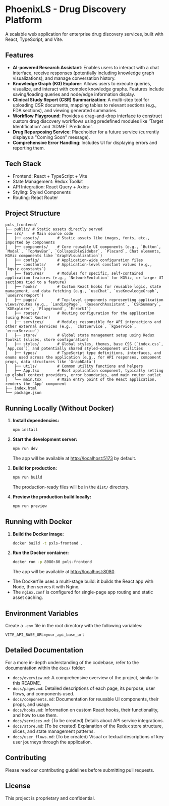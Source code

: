 # PhoenixLS - Drug Discovery Platform

A scalable web application for enterprise drug discovery services, built with React, TypeScript, and Vite.

## Features

- **AI-powered Research Assistant**: Enables users to interact with a chat interface, receive responses (potentially including knowledge graph visualizations), and manage conversation history.
- **Knowledge Graph (KG) Explorer**: Allows users to execute queries, visualize, and interact with complex knowledge graphs. Features include saving/loading queries and node/edge information display.
- **Clinical Study Report (CSR) Summarization**: A multi-step tool for uploading CSR documents, mapping tables to relevant sections (e.g., FDA sections), and viewing generated summaries.
- **Workflow Playground**: Provides a drag-and-drop interface to construct custom drug discovery workflows using predefined modules like 'Target Identification' and 'ADMET Prediction'.
- **Drug Repurposing Service**: Placeholder for a future service (currently displays a "Coming Soon" message).
- **Comprehensive Error Handling**: Includes UI for displaying errors and reporting them.

## Tech Stack

- Frontend: React + TypeScript + Vite
- State Management: Redux Toolkit
- API Integration: React Query + Axios
- Styling: Styled Components
- Routing: React Router

## Project Structure

```
pxls_frontend/
├── public/ # Static assets directly served
├── src/    # Main source code
│   ├── assets/        # Static assets like images, fonts, etc., imported by components
│   ├── components/    # Core reusable UI components (e.g., `Button`, `Modal`, `TopNavBar`, `CollapsibleSidebar`, `Placard`, Chat elements, KGViz components like `GraphVisualization`)
│   ├── config/        # Application-wide configuration files
│   ├── constants/     # Application-level constant values (e.g., `kgviz.constants`)
│   ├── features/      # Modules for specific, self-contained application features (e.g., `NetworkEvolution` for KGViz, or larger UI sections tied to a feature)
│   ├── hooks/         # Custom React hooks for reusable logic, state management, and data fetching (e.g., `useChat`, `useKnowledgeGraph`, `useErrorReport`)
│   ├── pages/         # Top-level components representing application views/routes (e.g., `LandingPage`, `ResearchAssistant`, `CSRSummary`, `KGExplorer`, `Playground`, `ErrorUI`)
│   ├── router/        # Routing configuration for the application (using React Router)
│   ├── services/      # Modules responsible for API interactions and other external services (e.g., `chatService`, `kgService`, `errorService`)
│   ├── store/         # Global state management setup using Redux Toolkit (slices, store configuration)
│   ├── styles/        # Global styles, themes, base CSS (`index.css`, `App.css`), and potentially shared styled-component utilities
│   ├── types/         # TypeScript type definitions, interfaces, and enums used across the application (e.g., for API responses, component props, data structures like `GraphData`)
│   ├── utils/         # Common utility functions and helpers
│   ├── App.tsx        # Root application component, typically setting up global context providers, error boundaries, and main router outlet
│   └── main.tsx       # Main entry point of the React application, renders the `App` component
├── index.html
└── package.json
```

## Running Locally (Without Docker)

1. **Install dependencies:**
   ```bash
   npm install
   ```

2. **Start the development server:**
   ```bash
   npm run dev
   ```
   The app will be available at [http://localhost:5173](http://localhost:5173) by default.

3. **Build for production:**
   ```bash
   npm run build
   ```
   The production-ready files will be in the `dist/` directory.

4. **Preview the production build locally:**
   ```bash
   npm run preview
   ```

## Running with Docker

1. **Build the Docker image:**
   ```bash
   docker build -t pxls-frontend .
   ```

2. **Run the Docker container:**
   ```bash
   docker run -p 8080:80 pxls-frontend
   ```
   The app will be available at [http://localhost:8080](http://localhost:8080).

- The Dockerfile uses a multi-stage build: it builds the React app with Node, then serves it with Nginx.
- The `nginx.conf` is configured for single-page app routing and static asset caching.

## Environment Variables

Create a `.env` file in the root directory with the following variables:

```
VITE_API_BASE_URL=your_api_base_url
```

## Detailed Documentation

For a more in-depth understanding of the codebase, refer to the documentation within the `docs/` folder:
- `docs/overview.md`: A comprehensive overview of the project, similar to this README.
- `docs/pages.md`: Detailed descriptions of each page, its purpose, user flows, and components used.
- `docs/components.md`: Documentation for reusable UI components, their props, and usage.
- `docs/hooks.md`: Information on custom React hooks, their functionality, and how to use them.
- `docs/services.md`: (To be created) Details about API service integrations.
- `docs/store.md`: (To be created) Explanation of the Redux store structure, slices, and state management patterns.
- `docs/user_flows.md`: (To be created) Visual or textual descriptions of key user journeys through the application.

## Contributing

Please read our contributing guidelines before submitting pull requests.

## License

This project is proprietary and confidential.
